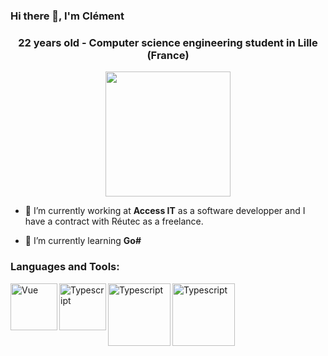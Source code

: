 ### Hi there 👋, I'm Clément
<h3 align="center">22 years old - Computer science engineering student in Lille (France)</h3>

<div id="header" align="center">
  <img src="https://media.giphy.com/media/yALcFbrKshfoY/giphy.gif" width="200">
</div>

- 🔭 I’m currently working at **Access IT** as a software developper and I have a contract with Réutec as a freelance.

- 🌱 I’m currently learning **Go#**



<h3 align="left">Languages and Tools:</h3>
<img align="left" alt="Vue" width="75px" src="https://upload.wikimedia.org/wikipedia/commons/thumb/9/95/Vue.js_Logo_2.svg/2367px-Vue.js_Logo_2.svg.png" />
<img align="left" alt="Typescript" width="75px" src="https://cdn-icons-png.flaticon.com/512/5968/5968381.png" />
<img align="left" alt="Typescript" width="100px" src="https://go.dev/blog/go-brand/Go-Logo/PNG/Go-Logo_Aqua.png" />
<img align="left" alt="Typescript" width="100px" src="https://upload.wikimedia.org/wikipedia/commons/thumb/1/1b/R_logo.svg/991px-R_logo.svg.png" />







